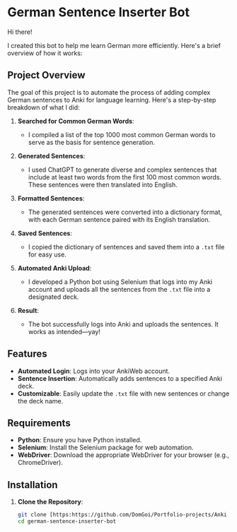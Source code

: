 # German Sentence Inserter Bot

Hi there!

I created this bot to help me learn German more efficiently. Here's a brief overview of how it works:

## Project Overview

The goal of this project is to automate the process of adding complex German sentences to Anki for language learning. Here's a step-by-step breakdown of what I did:

1. **Searched for Common German Words**:
   - I compiled a list of the top 1000 most common German words to serve as the basis for sentence generation.

2. **Generated Sentences**:
   - I used ChatGPT to generate diverse and complex sentences that include at least two words from the first 100 most common words. These sentences were then translated into English.

3. **Formatted Sentences**:
   - The generated sentences were converted into a dictionary format, with each German sentence paired with its English translation.

4. **Saved Sentences**:
   - I copied the dictionary of sentences and saved them into a `.txt` file for easy use.

5. **Automated Anki Upload**:
   - I developed a Python bot using Selenium that logs into my Anki account and uploads all the sentences from the `.txt` file into a designated deck.

6. **Result**:
   - The bot successfully logs into Anki and uploads the sentences. It works as intended—yay!

## Features

- **Automated Login**: Logs into your AnkiWeb account.
- **Sentence Insertion**: Automatically adds sentences to a specified Anki deck.
- **Customizable**: Easily update the `.txt` file with new sentences or change the deck name.

## Requirements

- **Python**: Ensure you have Python installed.
- **Selenium**: Install the Selenium package for web automation.
- **WebDriver**: Download the appropriate WebDriver for your browser (e.g., ChromeDriver).

## Installation

1. **Clone the Repository**:
   ```bash
   git clone [https:https://github.com/DomGoi/Portfolio-projects/Anki Uploader/main](https://github.com/DomGoi/Portfolio-projects/tree/384bee23358497a655a90047e9f13c930bfc667c/Anki%20Uploader)
   cd german-sentence-inserter-bot
